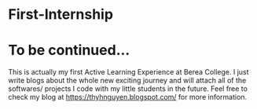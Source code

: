 # First-Internship
# To be continued...
This is actually my first Active Learning Experience at Berea College. I just write blogs about the whole new exciting journey and will attach all of the softwares/ projects I code with my little students in the future.
Feel free to check my blog at https://thyhnguyen.blogspot.com/ for more information.
